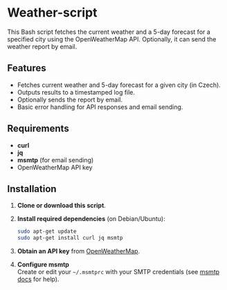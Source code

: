 # Weather-script


This Bash script fetches the current weather and a 5-day forecast for a specified city using the OpenWeatherMap API. Optionally, it can send the weather report by email.

## Features

- Fetches current weather and 5-day forecast for a given city (in Czech).
- Outputs results to a timestamped log file.
- Optionally sends the report by email.
- Basic error handling for API responses and email sending.

## Requirements

- **curl**
- **jq**
- **msmtp** (for email sending)
- OpenWeatherMap API key

## Installation

1. **Clone or download this script**.
2. **Install required dependencies** (on Debian/Ubuntu):
    ```bash
    sudo apt-get update
    sudo apt-get install curl jq msmtp
    ```
3. **Obtain an API key** from [OpenWeatherMap](https://openweathermap.org/api).

4. **Configure msmtp**  
   Create or edit your `~/.msmtprc` with your SMTP credentials (see [msmtp docs](https://marlam.de/msmtp/) for help).
